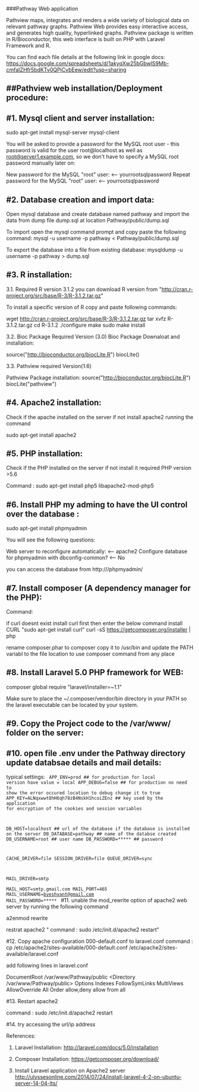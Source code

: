 ###Pathway Web application

Pathview maps, integrates and renders a wide variety of biological data on relevant pathway graphs.
Pathview Web provides easy interactive access, and generates high quality,
hyperlinked graphs. Pathview package is written in R/Bioconductor, this web interface is built on PHP with Laravel Framework and R.

You can find each file details at the following link in google docs: https://docs.google.com/spreadsheets/d/1akyqXw25bGbwlS9Mb-cmfaIZHfr5bdKTv0QPjCvbEew/edit?usp=sharing

##Pathview web installation/Deployment procedure:
-------------------------------------------------


#1. Mysql client and server installation:
----------------------------------------

sudo apt-get install mysql-server mysql-client

You will be asked to provide a password for the MySQL root user - this password is valid for the user root@localhost as well as root@server1.example.com, so we don't have to specify a MySQL root password manually later on:

New password for the MySQL "root" user: <-- yourrootsqlpassword
Repeat password for the MySQL "root" user: <-- yourrootsqlpassword


#2. Database creation and import data:
--------------------------------------

Open mysql database and create database named pathway and import the data from dump file dump.sql at location Pathway/public/dump.sql

To import open the mysql command prompt and copy paste the following command:
mysql -u username -p pathway < Pathway/public/dump.sql

To export the database into a file from existing database:
mysqldump -u username -p pathway > dump.sql

#3. R installation:
-------------------

3.1. Required R version 3.1.2 you can download R version from "http://cran.r-project.org/src/base/R-3/R-3.1.2.tar.gz"

To install a specific version of R copy and paste following commands:

wget http://cran.r-project.org/src/base/R-3/R-3.1.2.tar.gz
tar xvfz R-3.1.2.tar.gz
cd R-3.1.2
./configure
make
sudo make install

3.2. Bioc Package Required Version (3.0)
Bioc Package Downaloat and installation:

source("http://bioconductor.org/biocLite.R")
biocLite()

3.3. Pathview required Version(1.6)

Pathview Package installation:
source("http://bioconductor.org/biocLite.R")
biocLite("pathview")

#4. Apache2 installation:
-------------------------

Check if the apache installed on the server if not install apache2 running the command

sudo apt-get install apache2


#5. PHP installation:
---------------------

Check if the PHP installed on the server if not install it required PHP version >5.6

Command : sudo apt-get install php5 libapache2-mod-php5


#6. Install PHP my adming to have the UI control over the database :
-------------------------------------------------------------------

sudo apt-get install phpmyadmin

You will see the following questions:

Web server to reconfigure automatically: <-- apache2
Configure database for phpmyadmin with dbconfig-common? <-- No 

you can access the database from  http://<ip address>/phpmyadmin/

#7. Install composer (A dependency manager for the PHP):
-------------------------------------------------------

Command:

if curl doesnt exist install curl first then enter the below command install CURL "sudo apt-get install curl"
curl -sS https://getcomposer.org/installer | php 

rename composer.phar to composer copy it to /usr/bin and update the PATH variabl to the file location to use composer command from any place

#8. Install Laravel 5.0 PHP framework for WEB:
---------------------------------------------

composer global require "laravel/installer=~1.1"

Make sure to place the ~/.composer/vendor/bin directory in your PATH so the laravel executable can be located by your system.

#9. Copy the Project code to the /var/www/ folder on the server:
---------------------------------------------------------------

#10. open file .env under the Pathway directory update databsae details and mail details:
----------------------------------------------------------------------------------------

typical settings:
<code>
APP_ENV=prod  ## for production for local version have value = local
APP_DEBUG=false ## for production no need to show the error occured location to debug change it to true
APP_KEY=ALNqxwwt8hH6qh78zB4NskH1hcoiZEnz ## key used by the application for encryption of the cookies and session variables

DB_HOST=localhost ## url of the database if the database is installed on the server
DB_DATABASE=pathway ## name of the databse created 
DB_USERNAME=root ## user name
DB_PASSWORD=***** ## password

CACHE_DRIVER=file
SESSION_DRIVER=file
QUEUE_DRIVER=sync

MAIL_DRIVER=smtp  
MAIL_HOST=smtp.gmail.com
MAIL_PORT=465
MAIL_USERNAME=byeshvant@gmail.com
MAIL_PASSWORD=*****
</code>
#11. unable the mod_rewrite option of apache2 web server by running the following command

a2enmod rewrite

restrat apache2  " command : sudo /etc/init.d/apache2 restart"

#12. Copy apache configuration 000-default.conf to laravel.conf
command : cp /etc/apache2/sites-available/000-default.conf /etc/apache2/sites-available/laravel.conf 

add following lines in laravel.conf

DocumentRoot /var/www/Pathway/public
<Directory /var/www/Pathway/public>
 Options Indexes FollowSymLinks MultiViews
 AllowOverride All
 Order allow,deny
 allow from all
</Directory>

#13. Restart apache2

command : sudo /etc/init.d/apache2 restart

#14. try accessing the url/ip address


References:

1. Laravel Installation:
http://laravel.com/docs/5.0/installation

2. Composer Installation:
https://getcomposer.org/download/

3. Install Laravel application on Apache2 server
http://ulyssesonline.com/2014/07/24/install-laravel-4-2-on-ubuntu-server-14-04-lts/


